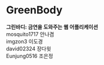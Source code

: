 # GreenBody
**그린바디: 금연을 도와주는 웹 어플리케이션**<br>
mosquito1717 안나겸<br>
imgzon3 이도경<br>
david02324 장다윗<br>
Eunjung0516 조은정
